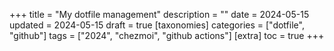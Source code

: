 +++
title = "My dotfile management"
description = ""
date = 2024-05-15
updated = 2024-05-15
draft = true
[taxonomies]
categories = ["dotfile", "github"]
tags = ["2024", "chezmoi", "github actions"]
[extra]
toc = true
+++

